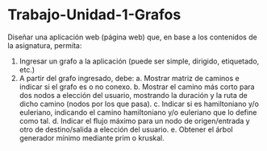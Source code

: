 # Trabajo-Unidad-1-Grafos
Diseñar una aplicación web (página web) que, en base a los contenidos de la asignatura, permita:
  1. Ingresar un grafo a la aplicación (puede ser simple, dirigido, etiquetado, etc.)
  2. A partir del grafo ingresado, debe:
    a. Mostrar matriz de caminos e indicar si el grafo es o no conexo.
    b. Mostrar el camino más corto para dos nodos a elección del usuario, mostrando la duración y la ruta de dicho camino (nodos por los que pasa).
    c. Indicar si es hamiltoniano y/o euleriano, indicando el camino hamiltoniano y/o euleriano que lo define como tal.
    d. Indicar el flujo máximo para un nodo de origen/entrada y otro de destino/salida a elección del usuario.
    e. Obtener el árbol generador mínimo mediante prim o kruskal.
